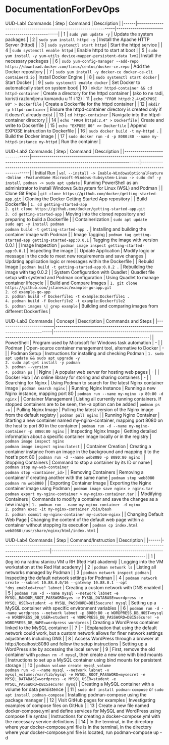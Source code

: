 # DocumentationForDevOps

UUD-Lab1 Commands
| Step | Command                                                           | Description                                     |
|------|-------------------------------------------------------------------|-------------------------------------------------|
| 1    | `sudo yum update -y`                                              | Update the system packages                      |
| 2    | `sudo yum install httpd -y`                                       | Install the Apache HTTP Server (httpd)          |
| 3    | `sudo systemctl start httpd`                                      | Start the httpd service                         |
| 4    | `sudo systemctl enable httpd`                                     | Enable httpd to start at boot                   |
| 5    | `sudo yum install -y yum-utils device-mapper-persistent-data lvm2`| Install the necessary packages                  |
| 6    | `sudo yum-config-manager --add-repo https://download.docker.com/linux/centos/docker-ce.repo` | Add the Docker repository |
| 7    | `sudo yum install -y docker-ce docker-ce-cli containerd.io`       | Install Docker Engine                           |
| 8    | `sudo systemctl start docker`                                     | Start Docker                                    |
| 9    | `sudo systemctl enable docker`                                    | Set Docker to automatically start on system boot|
| 10   | `mkdir httpd-container && cd httpd-container`                    | Create a directory for the httpd container      | (ako to ne radi, koristi razlomljenu komandu u 11 i 12)
| 11   | `echo "FROM httpd:2.4\nEXPOSE 80" > Dockerfile`                   | Create a Dockerfile for the httpd container     |
| 12   | `mkdir -p httpd-container`                                        | Ensure the httpd-container directory is created only if it doesn't already exist |
| 13   | `cd httpd-container`                                              | Navigate into the httpd-container directory     |
| 14   | `echo "FROM httpd:2.4" > Dockerfile`                              | Create and write to Dockerfile                  |
| 15   | `echo "EXPOSE 80" >> Dockerfile`                                  | Append EXPOSE instruction to Dockerfile         |
| 16   | `sudo docker build -t my-httpd .`                                 | Build the Docker image                          |
| 17   | `sudo docker run -d -p 8080:80 --name my-httpd-instance my-httpd` | Run the container                               |



UUD-Lab2 Commands
| Step                          | Command                                                                                                                           | Description                                                                                         |
|-------------------------------|-----------------------------------------------------------------------------------------------------------------------------------|-----------------------------------------------------------------------------------------------------|
| Initial Run                   | `wsl --install -> Enable-WindowsOptionalFeature -Online -FeatureName Microsoft-Windows-Subsystem-Linux -> sudo dnf -y install podman -> sudo apt update` | Running PowerShell as an administrator to install Windows Subsystem for Linux (WSL) and Podman       |
| Clone Git Repo                | `git clone https://github.com/docker/getting-started-app.git`                                                                     | Cloning the Docker Getting Started App repository                                                   |
| Build Dockerfile              | `1. cd getting-started-app`<br>`2. git clone https://github.com/docker/getting-started-app.git`<br>`3. cd getting-started-app`  | Moving into the cloned repository and preparing to build a Dockerfile                               |
| Containerization              | `sudo apt update`<br>`sudo apt -y install podman`<br>`podman build -t getting-started-app .`                                     | Installing and building the container image with Podman                                             |
| Image Tagging                 | `podman tag getting-started-app getting-started-app:0.0.1`                                                                        | Tagging the image with version 0.0.1                                                               |
| Image Inspection              | `podman image inspect getting-started-app:0.0.1`                                                                                 | Inspecting the image                                                                                |
| Update Application            | Modify logic or message in the code to meet new requirements and save changes                                                     | Updating application logic or messages within the Dockerfile                                        |
| Rebuild Image                 | `podman build -t getting-started-app:0.0.2 .`                                                                                    | Rebuilding the image with tag 0.0.2                                                                |
| System Configuration with Quadlet | Quadlet file setup with systemd and Podman configuration                                                                        | Using Quadlet to manage container lifecycle                                                         |
| Build and Compare Images      | `1. git clone https://github.com/jstanesic/example-go-app.git`<br>`2. cd example-go-app`<br>`3. podman build -f Dockerfile1 -t example:Dockerfile1 .`<br>`4. podman build -f Dockerfile2 -t example:Dockerfile2`<br>`5. podman images \| grep example` | Building and comparing images from different Dockerfiles                                            |


UUD-Lab3 Commands
| Concept                   | Description                                                                | Commands and Steps                                                                                                           |
|---------------------------|----------------------------------------------------------------------------|-----------------------------------------------------------------------------------------------------------------------------|
| PowerShell                | Program used by Microsoft for Windows task automation                      | -                                                                                                                           |
| Podman                    | Open-source container management tool, alternative to Docker               | -                                                                                                                           |
| Podman Setup              | Instructions for installing and checking Podman                            | `1. sudo apt update && sudo apt upgrade -y`<br>`2. sudo apt-get install -y podman`<br>`3. podman --version`<br>`4. podman ps` |
| Nginx                     | A popular web server for hosting web pages                                 | -                                                                                                                           |
| Docker Hub                | An online library for storing and sharing containers                       | -                                                                                                                           |
| Searching for Nginx       | Using Podman to search for the latest Nginx container image                | `podman search nginx`                                                                                                       |
| Running Nginx Instance    | Running a new Nginx instance, mapping port 80                              | `podman run --name my-nginx -p 80:80 -d nginx`                                                                              |
| Container Management      | Listing all currently running containers. If stopped containers are to be seen, the -a option can be added | `podman ps -a`                                                      |
| Pulling Nginx Image       | Pulling the latest version of the Nginx image from the default registry    | `podman pull nginx`                                                                                                         |
| Running Nginx Container   | Starting a new container named my-nginx-container, mapping port 8080 on the host to port 80 in the container | `podman run -d --name my-nginx-container -p 8080:80 nginx`           |
| Inspecting Nginx Image    | Getting detailed information about a specific container image locally or in the registry | `podman image inspect nginx`<br>`podman image inspect nginx:latest` |
| Container Creation        | Creating a container instance from an image in the background and mapping it to the host's port 80 | `podman run -d --name web8080 -p 8080:80 nginx`                     |
| Stopping Containers       | Command to stop a container by its ID or name                              | `podman stop my-web-container`<br>`podman stop <container_id>`      |
| Removing Containers       | Removing a container if creating another with the same name               | `podman stop web8080`<br>`podman rm web8080`                                                                                |
| Exporting Container Image | Exporting the Nginx container image using Podman                           | `podman image save nginx > nginx.tar`<br>`podman export my-nginx-container > my-nginx-container.tar`                        |
| Modifying Containers      | Commands to modify a container and save the changes as a new image        | `1. podman run --name my-nginx-container -d nginx`<br>`2. podman exec -it my-nginx-container /bin/bash`<br>`3. podman commit my-nginx-container my-custom-nginx` |
| Changing Default Web Page | Changing the content of the default web page within a container without stopping its execution | `podman cp index.html web8080:/usr/share/nginx/html/index.html`     |


UUD-Lab4 Commands
| Step | Command/Instruction                                                                                 | Description                                                                                                                |
|------|-----------------------------------------------------------------------------------------------------|----------------------------------------------------------------------------------------------------------------------------|
| 1    | (log in) na radnu stanicu VM u RH (Red Hat) akademiji                                               | Logging into the VM workstation at the Red Hat academy                                                                     |
| 2    | `podman network ls`                                                                                 | Listing all networks managed by Podman                                                                                     |
| 3    | `podman network inspect podman`                                                                     | Inspecting the default network settings for Podman                                                                         |
| 4    | `podman network create --subnet 10.88.0.0/16 --gateway 10.88.0.1 --opt "dns_enabled=true" labnet`   | Creating a custom network with DNS enabled                                                                                 |
| 5    | `podman run -d --name mysql --network labnet -e MYSQL_RANDOM_ROOT_PASSWORD=yes -e MYSQL_DATABASE=wordpress -e MYSQL_USER=student -e MYSQL_PASSWORD=DB15secure! mysql` | Setting up a MySQL container with specific environment variables                                                           |
| 6    | `podman run -d --name wordpress --network labnet -p 8080:80 -e WORDPRESS_DB_HOST=mysql -e WORDPRESS_DB_USER=student -e WORDPRESS_DB_PASSWORD=DB15secure! -e WORDPRESS_DB_NAME=wordpress wordpress` | Creating a WordPress container linked to the MySQL container                                                               |
| 7    | -                                                                                                   | Explanation that using the default network could work, but a custom network allows for finer network settings adjustments including DNS |
| 8    | Access WordPress through a browser at http://localhost:8080 and follow the setup instructions       | Setting up a WordPress site by accessing the local server                                                                   |
| 9    | First, remove the old container with `podman rm -f mysql`, then create a new one with bind mounts   | Instructions to set up a MySQL container using bind mounts for persistent storage                                          |
| 10   | `podman volume create mysql_volume`<br>`podman run -d --name mysql --network labnet -v mysql_volume:/var/lib/mysql -e MYSQL_ROOT_PASSWORD=mysecret -e MYSQL_DATABASE=wordpress -e MYSQL_USER=student -e MYSQL_PASSWORD=DB15secure! mysql` | Creating a MySQL container with a volume for data persistence                                                              |
| 11   | `sudo dnf install podman-compose` or `sudo apt install podman-compose`                               | Installing podman-compose using the package manager                                                                        |
| 12   | Visit GitHub pages for examples                                                                     | Investigating examples of compose files on GitHub                                                                          |
| 13   | Create a new file named docker-compose.yml and define services for MySQL and WordPress using compose file syntax | Instructions for creating a docker-compose.yml with the necessary service definitions                                      |
| 14   | In the terminal, in the directory where your docker-compose.yml file is                                     In the terminal, in the directory where your                                                                                                                   docker-compose.yml file is located, run podman-compose up -d
